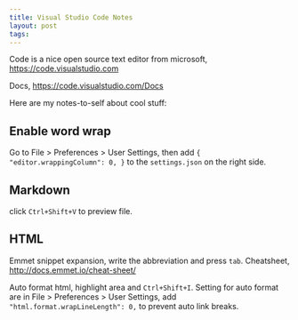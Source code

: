 ```yaml
---
title: Visual Studio Code Notes
layout: post
tags:
---
```


Code is a nice open source text editor from microsoft, https://code.visualstudio.com 

Docs, https://code.visualstudio.com/Docs

Here are my notes-to-self about cool stuff:

## Enable word wrap

Go to File > Preferences > User Settings, then add `{ "editor.wrappingColumn": 0,
}` to the `settings.json` on the right side.

## Markdown

click `Ctrl+Shift+V` to preview file.

## HTML

Emmet snippet expansion, write the abbreviation and press `tab`.
Cheatsheet, http://docs.emmet.io/cheat-sheet/ 

Auto format html, highlight area and `Ctrl+Shift+I`. 
Setting for auto format are in File > Preferences > User Settings, add `"html.format.wrapLineLength": 0,` to prevent auto link breaks.

